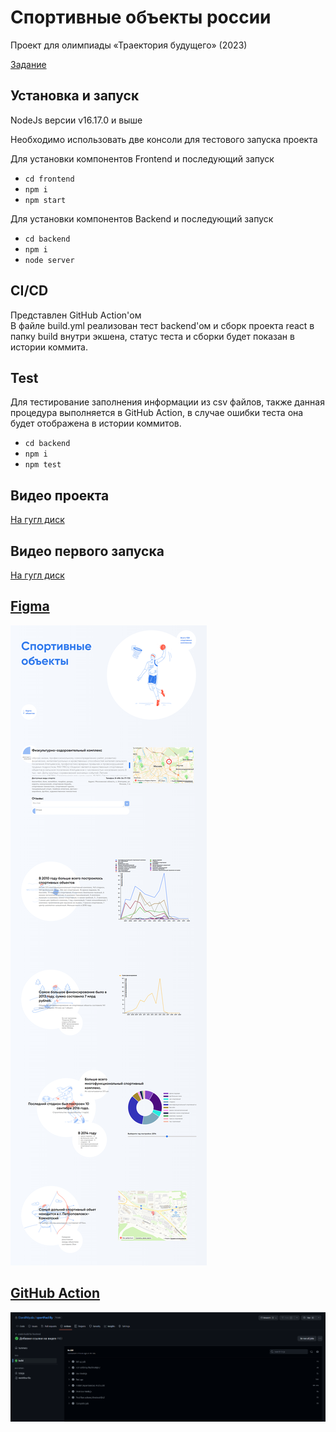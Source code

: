 # Спортивные объекты россии

Проект для олимпиады «Траектория будущего» (2023)

[Задание](https://docs.google.com/document/d/1WRvwdG5xK0eFVcz1GSATC016I4LniECu/edit#)

## Установка и запуск

NodeJs версии v16.17.0 и выше

Необходимо использовать две консоли для тестового запуска проекта

Для установки компонентов Frontend и последующий запуск
* `cd frontend`
* `npm i`
* `npm start`

Для установки компонентов Backend и последующий запуск
* `cd backend`
* `npm i`
* `node server`

## CI/CD

Представлен GitHub Action'ом<br/>
В файле build.yml реализован тест backend'ом и сборк проекта react в папку build внутри экшена, статус теста и сборки будет показан в истории коммита.

## Test

Для тестирование заполнения информации из csv файлов, также данная процедура выполняется в GitHub Action, в случае ошибки теста она будет отображена в истории коммитов.
* `cd backend`
* `npm i`
* `npm test`

## Видео проекта

[На гугл диск](https://drive.google.com/file/d/1j_sY9xmfGGBGIOxs7ml-zC15QkJLw6m_/view?usp=share_link)

## Видео первого запуска

[На гугл диск](https://drive.google.com/file/d/1H0kaf00nrfG9ZjgOkTisjQsLkY24qGTL/view?usp=share_link)

## [Figma](https://www.figma.com/file/VrhlvZ7qEjK7n0wfB0Incf/Untitled?node-id=1%3A2&t=1XyIDhguVdr4XiFU-1)

![Работающий вариант](https://github.com/DaniilMpala/sportFacilily/blob/master/Screen.png)

## [GitHub Action](https://github.com/DaniilMpala/sportFacilily/blob/master/Action.png)

![Работающий вариант](https://github.com/DaniilMpala/sportFacilily/blob/master/Action.png)
